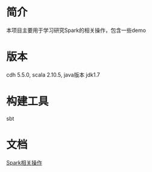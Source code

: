 # 简介
本项目主要用于学习研究Spark的相关操作，包含一些demo
# 版本
cdh 5.5.0, scala 2.10.5, java版本 jdk1.7
# 构建工具
sbt
# 文档
[Spark相关操作](http://zgj0315.github.io/diary/2017/02/26/spark_test.html)